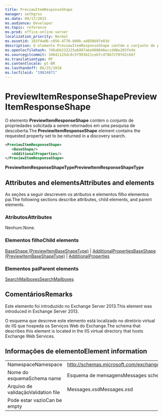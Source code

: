 ```yaml
---
title: PreviewItemResponseShape
manager: sethgros
ms.date: 09/17/2015
ms.audience: Developer
ms.topic: reference
ms.prod: office-online-server
localization_priority: Normal
ms.assetid: 183f4a06-c056-4770-b00b-ad850b97e03d
description: O elemento PreviewItemResponseShape contém o conjunto de propriedades solicitada a serem retornados em uma pesquisa de descoberta.
ms.openlocfilehash: 7d6abb232225a6807abe988846eccdd8e265fede
ms.sourcegitcommit: 34041125dc8c5f993b21cebfc4f8b72f0fd2cb6f
ms.translationtype: MT
ms.contentlocale: pt-BR
ms.lasthandoff: 06/25/2018
ms.locfileid: "19824871"
---
```

# <a name="previewitemresponseshape"></a><span data-ttu-id="dd794-103">PreviewItemResponseShape</span><span class="sxs-lookup"><span data-stu-id="dd794-103">PreviewItemResponseShape</span></span>

<span data-ttu-id="dd794-104">O elemento **PreviewItemResponseShape** contém o conjunto de propriedades solicitada a serem retornados em uma pesquisa de descoberta.</span><span class="sxs-lookup"><span data-stu-id="dd794-104">The **PreviewItemResponseShape** element contains the requested property set to be returned in a discovery search.</span></span> 
  
```XML
<PreviewItemResponseShape>
   <BaseShape/>
   <AdditionalProperties/>
</PreviewItemResponseShape>
```

 <span data-ttu-id="dd794-105">**PreviewItemResponseShapeType**</span><span class="sxs-lookup"><span data-stu-id="dd794-105">**PreviewItemResponseShapeType**</span></span>
## <a name="attributes-and-elements"></a><span data-ttu-id="dd794-106">Attributes and elements</span><span class="sxs-lookup"><span data-stu-id="dd794-106">Attributes and elements</span></span>

<span data-ttu-id="dd794-107">As seções a seguir descrevem os atributos e elementos filho elementos pai.</span><span class="sxs-lookup"><span data-stu-id="dd794-107">The following sections describe attributes, child elements, and parent elements.</span></span>
  
### <a name="attributes"></a><span data-ttu-id="dd794-108">Atributos</span><span class="sxs-lookup"><span data-stu-id="dd794-108">Attributes</span></span>

<span data-ttu-id="dd794-109">Nenhum.</span><span class="sxs-lookup"><span data-stu-id="dd794-109">None.</span></span>
  
### <a name="child-elements"></a><span data-ttu-id="dd794-110">Elementos filho</span><span class="sxs-lookup"><span data-stu-id="dd794-110">Child elements</span></span>

<span data-ttu-id="dd794-111">[BaseShape (PreviewItemBaseShapeType)](baseshape-previewitembaseshapetype.md) | [AdditionalProperties](additionalproperties.md)</span><span class="sxs-lookup"><span data-stu-id="dd794-111">[BaseShape (PreviewItemBaseShapeType)](baseshape-previewitembaseshapetype.md) | [AdditionalProperties](additionalproperties.md)</span></span>
  
### <a name="parent-elements"></a><span data-ttu-id="dd794-112">Elementos pai</span><span class="sxs-lookup"><span data-stu-id="dd794-112">Parent elements</span></span>

[<span data-ttu-id="dd794-113">SearchMailboxes</span><span class="sxs-lookup"><span data-stu-id="dd794-113">SearchMailboxes</span></span>](searchmailboxes.md)
  
## <a name="remarks"></a><span data-ttu-id="dd794-114">Comentários</span><span class="sxs-lookup"><span data-stu-id="dd794-114">Remarks</span></span>

<span data-ttu-id="dd794-115">Este elemento foi introduzido no Exchange Server 2013.</span><span class="sxs-lookup"><span data-stu-id="dd794-115">This element was introduced in Exchange Server 2013.</span></span>
  
<span data-ttu-id="dd794-116">O esquema que descreve este elemento está localizado no diretório virtual do IIS que hospeda os Serviços Web do Exchange.</span><span class="sxs-lookup"><span data-stu-id="dd794-116">The schema that describes this element is located in the IIS virtual directory that hosts Exchange Web Services.</span></span>
  
## <a name="element-information"></a><span data-ttu-id="dd794-117">Informações de elemento</span><span class="sxs-lookup"><span data-stu-id="dd794-117">Element information</span></span>

|||
|:-----|:-----|
|<span data-ttu-id="dd794-118">Namespace</span><span class="sxs-lookup"><span data-stu-id="dd794-118">Namespace</span></span>  <br/> |http://schemas.microsoft.com/exchange/services/2006/messages  <br/> |
|<span data-ttu-id="dd794-119">Nome do esquema</span><span class="sxs-lookup"><span data-stu-id="dd794-119">Schema name</span></span>  <br/> |<span data-ttu-id="dd794-120">Esquema de mensagens</span><span class="sxs-lookup"><span data-stu-id="dd794-120">Messages schema</span></span>  <br/> |
|<span data-ttu-id="dd794-121">Arquivo de validação</span><span class="sxs-lookup"><span data-stu-id="dd794-121">Validation file</span></span>  <br/> |<span data-ttu-id="dd794-122">Messages.xsd</span><span class="sxs-lookup"><span data-stu-id="dd794-122">Messages.xsd</span></span>  <br/> |
|<span data-ttu-id="dd794-123">Pode estar vazio</span><span class="sxs-lookup"><span data-stu-id="dd794-123">Can be empty</span></span>  <br/> ||
   

